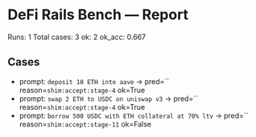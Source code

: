 # DeFi Rails Bench — Report

Runs: 1
Total cases: 3
ok: 2
ok_acc: 0.667

## Cases
- prompt: `deposit 10 ETH into aave` → pred=`` reason=`shim:accept:stage-4` ok=True
- prompt: `swap 2 ETH to USDC on uniswap v3` → pred=`` reason=`shim:accept:stage-4` ok=True
- prompt: `borrow 500 USDC with ETH collateral at 70% ltv` → pred=`` reason=`shim:accept:stage-11` ok=False